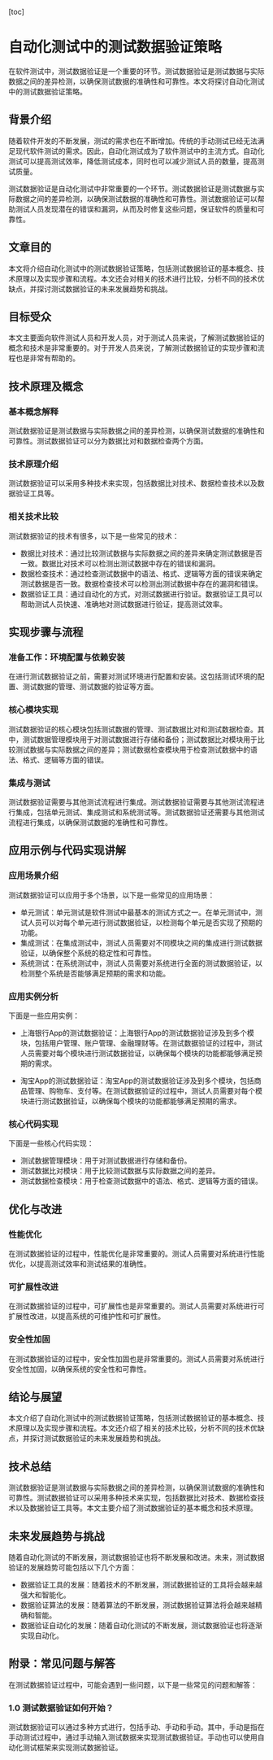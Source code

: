 
[toc]                    
                
                
自动化测试中的测试数据验证策略
==================

在软件测试中，测试数据验证是一个重要的环节。测试数据验证是测试数据与实际数据之间的差异检测，以确保测试数据的准确性和可靠性。本文将探讨自动化测试中的测试数据验证策略。

背景介绍
-----------

随着软件开发的不断发展，测试的需求也在不断增加。传统的手动测试已经无法满足现代软件测试的需求。因此，自动化测试成为了软件测试中的主流方式。自动化测试可以提高测试效率，降低测试成本，同时也可以减少测试人员的数量，提高测试质量。

测试数据验证是自动化测试中非常重要的一个环节。测试数据验证是测试数据与实际数据之间的差异检测，以确保测试数据的准确性和可靠性。测试数据验证可以帮助测试人员发现潜在的错误和漏洞，从而及时修复这些问题，保证软件的质量和可靠性。

文章目的
---------

本文将介绍自动化测试中的测试数据验证策略，包括测试数据验证的基本概念、技术原理以及实现步骤和流程。本文还会对相关的技术进行比较，分析不同的技术优缺点，并探讨测试数据验证的未来发展趋势和挑战。

目标受众
----------

本文主要面向软件测试人员和开发人员，对于测试人员来说，了解测试数据验证的概念和技术是非常重要的。对于开发人员来说，了解测试数据验证的实现步骤和流程也是非常有帮助的。

技术原理及概念
--------------------

### 基本概念解释

测试数据验证是测试数据与实际数据之间的差异检测，以确保测试数据的准确性和可靠性。测试数据验证可以分为数据比对和数据检查两个方面。

### 技术原理介绍

测试数据验证可以采用多种技术来实现，包括数据比对技术、数据检查技术以及数据验证工具等。

### 相关技术比较

测试数据验证的技术有很多，以下是一些常见的技术：

- 数据比对技术：通过比较测试数据与实际数据之间的差异来确定测试数据是否一致。数据比对技术可以检测出测试数据中存在的错误和漏洞。
- 数据检查技术：通过检查测试数据中的语法、格式、逻辑等方面的错误来确定测试数据是否一致。数据检查技术可以检测出测试数据中存在的漏洞和错误。
- 数据验证工具：通过自动化的方式，对测试数据进行验证。数据验证工具可以帮助测试人员快速、准确地对测试数据进行验证，提高测试效率。

实现步骤与流程
----------------------

### 准备工作：环境配置与依赖安装

在进行测试数据验证之前，需要对测试环境进行配置和安装。这包括测试环境的配置、测试数据的管理、测试数据的验证等方面。

### 核心模块实现

测试数据验证的核心模块包括测试数据的管理、测试数据比对和测试数据检查。其中，测试数据管理模块用于对测试数据进行存储和备份；测试数据比对模块用于比较测试数据与实际数据之间的差异；测试数据检查模块用于检查测试数据中的语法、格式、逻辑等方面的错误。

### 集成与测试

测试数据验证需要与其他测试流程进行集成。测试数据验证需要与其他测试流程进行集成，包括单元测试、集成测试和系统测试等。测试数据验证还需要与其他测试流程进行集成，以确保测试数据的准确性和可靠性。

应用示例与代码实现讲解
--------------------------------

### 应用场景介绍

测试数据验证可以应用于多个场景，以下是一些常见的应用场景：

- 单元测试：单元测试是软件测试中最基本的测试方式之一。在单元测试中，测试人员可以对每个单元进行测试数据验证，以检测每个单元是否实现了预期的功能。
- 集成测试：在集成测试中，测试人员需要对不同模块之间的集成进行测试数据验证，以确保整个系统的稳定性和可靠性。
- 系统测试：在系统测试中，测试人员需要对系统进行全面的测试数据验证，以检测整个系统是否能够满足预期的需求和功能。

### 应用实例分析

下面是一些应用实例：

- 上海银行App的测试数据验证：上海银行App的测试数据验证涉及到多个模块，包括用户管理、账户管理、金融理财等。在测试数据验证的过程中，测试人员需要对每个模块进行测试数据验证，以确保每个模块的功能都能够满足预期的需求。

- 淘宝App的测试数据验证：淘宝App的测试数据验证涉及到多个模块，包括商品管理、购物车、支付等。在测试数据验证的过程中，测试人员需要对每个模块进行测试数据验证，以确保每个模块的功能都能够满足预期的需求。

### 核心代码实现

下面是一些核心代码实现：

- 测试数据管理模块：用于对测试数据进行存储和备份。
- 测试数据比对模块：用于比较测试数据与实际数据之间的差异。
- 测试数据检查模块：用于检查测试数据中的语法、格式、逻辑等方面的错误。

优化与改进
----------------

### 性能优化

在测试数据验证的过程中，性能优化是非常重要的。测试人员需要对系统进行性能优化，以提高测试效率和测试结果的准确性。

### 可扩展性改进

在测试数据验证的过程中，可扩展性也是非常重要的。测试人员需要对系统进行可扩展性改进，以提高系统的可维护性和可扩展性。

### 安全性加固

在测试数据验证的过程中，安全性加固也是非常重要的。测试人员需要对系统进行安全性加固，以确保系统的安全性和可靠性。

结论与展望
----------------

本文介绍了自动化测试中的测试数据验证策略，包括测试数据验证的基本概念、技术原理以及实现步骤和流程。本文还介绍了相关的技术比较，分析不同的技术优缺点，并探讨测试数据验证的未来发展趋势和挑战。

技术总结
-----------

测试数据验证是测试数据与实际数据之间的差异检测，以确保测试数据的准确性和可靠性。测试数据验证可以采用多种技术来实现，包括数据比对技术、数据检查技术以及数据验证工具等。本文主要介绍了测试数据验证的基本概念和技术原理。

未来发展趋势与挑战
------------------------

随着自动化测试的不断发展，测试数据验证也将不断发展和改进。未来，测试数据验证的发展趋势可能包括以下几个方面：

- 数据验证工具的发展：随着技术的不断发展，测试数据验证的工具将会越来越强大和智能化。
- 数据验证算法的发展：随着算法的不断发展，测试数据验证算法将会越来越精确和智能。
- 数据验证自动化的发展：随着自动化测试的不断发展，测试数据验证也将逐渐实现自动化。

附录：常见问题与解答
---------------------------

在测试数据验证过程中，可能会遇到一些问题，以下是一些常见的问题和解答：

### 1.0 测试数据验证如何开始？

测试数据验证可以通过多种方式进行，包括手动、手动和手动。其中，手动是指在手动测试过程中，通过手动输入测试数据来实现测试数据验证。手动也可以使用自动化测试框架来实现测试数据验证。

